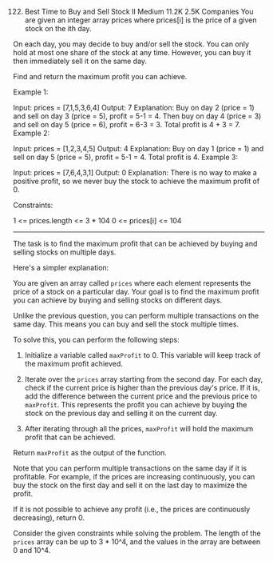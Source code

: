 122. Best Time to Buy and Sell Stock II
Medium
11.2K
2.5K
Companies
You are given an integer array prices where prices[i] is the price of a given stock on the ith day.

On each day, you may decide to buy and/or sell the stock. You can only hold at most one share of the stock at any time. However, you can buy it then immediately sell it on the same day.

Find and return the maximum profit you can achieve.

 

Example 1:

Input: prices = [7,1,5,3,6,4]
Output: 7
Explanation: Buy on day 2 (price = 1) and sell on day 3 (price = 5), profit = 5-1 = 4.
Then buy on day 4 (price = 3) and sell on day 5 (price = 6), profit = 6-3 = 3.
Total profit is 4 + 3 = 7.
Example 2:

Input: prices = [1,2,3,4,5]
Output: 4
Explanation: Buy on day 1 (price = 1) and sell on day 5 (price = 5), profit = 5-1 = 4.
Total profit is 4.
Example 3:

Input: prices = [7,6,4,3,1]
Output: 0
Explanation: There is no way to make a positive profit, so we never buy the stock to achieve the maximum profit of 0.
 

Constraints:

1 <= prices.length <= 3 * 104
0 <= prices[i] <= 104


___


The task is to find the maximum profit that can be achieved by buying and selling stocks on multiple days.

Here's a simpler explanation:

You are given an array called `prices` where each element represents the price of a stock on a particular day. Your goal is to find the maximum profit you can achieve by buying and selling stocks on different days.

Unlike the previous question, you can perform multiple transactions on the same day. This means you can buy and sell the stock multiple times.

To solve this, you can perform the following steps:

1. Initialize a variable called `maxProfit` to 0. This variable will keep track of the maximum profit achieved.

2. Iterate over the `prices` array starting from the second day. For each day, check if the current price is higher than the previous day's price. If it is, add the difference between the current price and the previous price to `maxProfit`. This represents the profit you can achieve by buying the stock on the previous day and selling it on the current day.

3. After iterating through all the prices, `maxProfit` will hold the maximum profit that can be achieved.

Return `maxProfit` as the output of the function.

Note that you can perform multiple transactions on the same day if it is profitable. For example, if the prices are increasing continuously, you can buy the stock on the first day and sell it on the last day to maximize the profit.

If it is not possible to achieve any profit (i.e., the prices are continuously decreasing), return 0.

Consider the given constraints while solving the problem. The length of the `prices` array can be up to 3 * 10^4, and the values in the array are between 0 and 10^4.